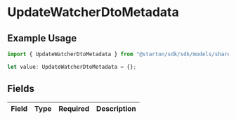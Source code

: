 # UpdateWatcherDtoMetadata

## Example Usage

```typescript
import { UpdateWatcherDtoMetadata } from "@starton/sdk/sdk/models/shared";

let value: UpdateWatcherDtoMetadata = {};
```

## Fields

| Field       | Type        | Required    | Description |
| ----------- | ----------- | ----------- | ----------- |